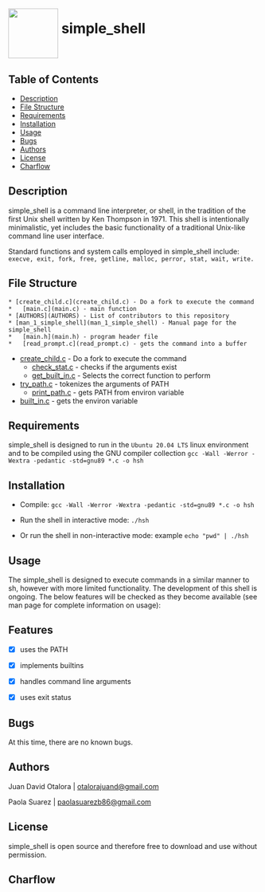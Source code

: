 # <a href="url"><img src="https://img.freepik.com/vector-gratis/ilustracion-objeto-verano-playa_53876-20309.jpg" align="middle" width="100" height="100"></a> simple_shell


## Table of Contents


* [Description](#description)
* [File Structure](#file-structure)
* [Requirements](#requirements)
* [Installation](#installation)
* [Usage](#usage)
* [Bugs](#bugs)
* [Authors](#authors)
* [License](#license)
* [Charflow](#charflow)


## Description


simple_shell is a command line interpreter, or shell, in the tradition of the first Unix shell written by Ken Thompson in 1971. This shell is intentionally minimalistic, yet includes the basic functionality of a traditional Unix-like command line user interface.

Standard functions and system calls employed in simple_shell include:
   `execve, exit, fork, free, getline, malloc, perror, stat, wait, write.`

## File Structure
	
	* [create_child.c](create_child.c) - Do a fork to execute the command
	*	[main.c](main.c) - main function
	* [AUTHORS](AUTHORS) - List of contributors to this repository
	* [man_1_simple_shell](man_1_simple_shell) - Manual page for the simple_shell
	*	[main.h](main.h) - program header file
	*	[read_prompt.c](read_prompt.c) - gets the command into a buffer
  * [create_child.c](create_child.c) - Do a fork to execute the command
	* [check_stat.c](check_stat.c) - checks if the arguments exist
	* [get_built_in.c](get_built_in.c) - Selects the correct function to perform
  * [try_path.c](try_path.c) - tokenizes the arguments of PATH
	* [print_path.c](print_path.c) - gets PATH from environ variable
  * [built_in.c](built_in.c) - gets the environ variable


## Requirements


simple_shell is designed to run in the `Ubuntu 20.04 LTS` linux environment and to be compiled using the GNU compiler collection `gcc -Wall -Werror -Wextra -pedantic -std=gnu89 *.c -o hsh`


## Installation


- Compile: `gcc -Wall -Werror -Wextra -pedantic -std=gnu89 *.c -o hsh`

- Run the shell in interactive mode: `./hsh`

- Or run the shell in non-interactive mode: example `echo "pwd" | ./hsh`


## Usage


The simple_shell is designed to execute commands in a similar manner to sh, however with more limited functionality. The development of this shell is ongoing. The below features will be checked as they become available (see man page for complete information on usage):


## Features


- [x] uses the PATH
- [x] implements builtins
- [x] handles command line arguments
- [x] uses exit status


## Bugs


At this time, there are no known bugs.


## Authors


Juan David Otalora | otalorajuand@gmail.com

Paola Suarez | paolasuarezb86@gmail.com


## License


simple_shell is open source and therefore free to download and use without permission.


## Charflow

# <a href="url"><img src="https://ibb.co/d2pq4WG][img]https://i.ibb.co/YkdMBRp/charflow-shell2-4-drawio.png[/img][/url" align="middle" width="1   00" height="100"></a>
